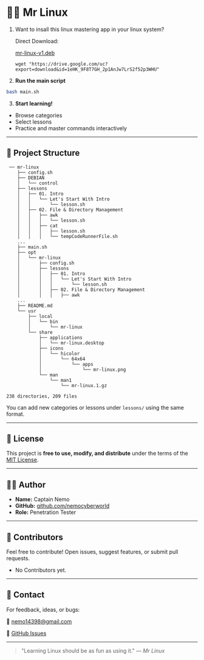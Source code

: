 # 👨‍🏫 Mr Linux

1. Want to insall this linux mastering app in your linux system?

   Direct Download:

   [mr-linux-v1.deb](https://drive.google.com/uc?export=download&id=1eHK_9F8T7GH_2p1AnJw7LrS2f52p3WHU)

   ```
   wget "https://drive.google.com/uc?export=download&id=1eHK_9F8T7GH_2p1AnJw7LrS2f52p3WHU"
   ```
2. **Run the main script**

```bash
bash main.sh
```

3. **Start learning!**

* Browse categories
* Select lessons
* Practice and master commands interactively

---

## 🧰 Project Structure

```
 ── mr-linux
    ├── config.sh
    ├── DEBIAN
    │   └── control
    ├── lessons
    │   ├── 01. Intro
    │   │   └── Let's Start With Intro
    │   │       └── lesson.sh
    │   ├── 02. File & Directory Management
    │   │   ├── awk
    │   │   │   └── lesson.sh
    │   │   ├── cat
    │   │   │   ├── lesson.sh
    │   │   │   └── tempCodeRunnerFile.sh
    ...
    ├── main.sh
    ├── opt
    │   └── mr-linux
    │       ├── config.sh
    │       ├── lessons
    │       │   ├── 01. Intro
    │       │   │   └── Let's Start With Intro
    │       │   │       └── lesson.sh
    │       │   ├── 02. File & Directory Management
    │       │   │   ├── awk
    ...
    ├── README.md
    └── usr
        ├── local
        │   └── bin
        │       └── mr-linux
        └── share
            ├── applications
            │   └── mr-linux.desktop
            ├── icons
            │   └── hicolor
            │       └── 64x64
            │           └── apps
            │               └── mr-linux.png
            └── man
                └── man1
                    └── mr-linux.1.gz

238 directories, 209 files
```

You can add new categories or lessons under `lessons/` using the same format.

---

## 📜 License

This project is **free to use, modify, and distribute** under the terms of the [MIT License](https://opensource.org/licenses/MIT).

---

## 👨‍💻 Author

* **Name:** Captain Nemo
* **GitHub:** [github.com/nemocyberworld](https://github.com/nemocyberworld)
* **Role:** Penetration Tester

---

## 🤝 Contributors

Feel free to contribute! Open issues, suggest features, or submit pull requests.

* No Contributors yet.

---

## 💬 Contact

For feedback, ideas, or bugs:

📧 [nemo14398@gmail.com](mailto:nemo14398@gmail.com)

📢 [GitHub Issues](https://github.com/nemocyberworld/mr-linux/issues)

---

> "Learning Linux should be as fun as using it." — *Mr Linux*
